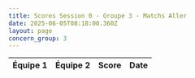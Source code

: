 ```yaml
---
title: Scores Session 0 - Groupe 3 - Matchs Aller
date: 2025-06-05T08:18:00.360Z
layout: page
concern_group: 3
---
```




| Équipe 1 | Équipe 2 | Score | Date |
|----------|----------|-------|------|

